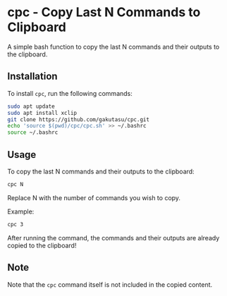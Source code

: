 # cpc - Copy Last N Commands to Clipboard

A simple bash function to copy the last N commands and their outputs to the clipboard.

## Installation

To install `cpc`, run the following commands:

```sh
sudo apt update
sudo apt install xclip
git clone https://github.com/gakutasu/cpc.git
echo 'source $(pwd)/cpc/cpc.sh' >> ~/.bashrc
source ~/.bashrc
```

## Usage
To copy the last N commands and their outputs to the clipboard:

```sh
cpc N
```
Replace N with the number of commands you wish to copy.

Example:
```sh
cpc 3
```
After running the command, the commands and their outputs are already copied to the clipboard!

## Note
Note that the `cpc` command itself is not included in the copied content.
